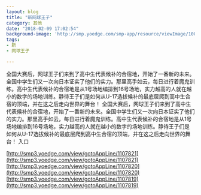 ```yaml
---
layout: blog
title: "新网球王子"
category: 其他
date: "2018-02-09 17:02:54"
background-image: 'http://smp.yoedge.com/smp-app/resource/viewImage/1000523appline.png'
tags:
- 新
- 网球王子

---
```

全国大赛后，网球王子们来到了高中生代表候补的合宿地，开始了一番新的未来。全国中学生们又一次向日本证实了他们的实力。那里高手如云，每日进行着魔鬼训练。高中生代表候补的合宿地是从1号场地编排到16号场地，实力越高的人就在越小的数字的场地训练。静待王子们是如何从U-17选拔候补的最底层爬到高中生合宿的顶端，并在这之后走向世界的舞台！
全国大赛后，网球王子们来到了高中生代表候补的合宿地，开始了一番新的未来。全国中学生们又一次向日本证实了他们的实力。那里高手如云，每日进行着魔鬼训练。高中生代表候补的合宿地是从1号场地编排到16号场地，实力越高的人就在越小的数字的场地训练。静待王子们是如何从U-17选拔候补的最底层爬到高中生合宿的顶端，并在这之后走向世界的舞台！
入口

[http://smp3.yoedge.com/view/gotoAppLine/1107821](http://smp3.yoedge.com/view/gotoAppLine/1107821)
[http://smp3.yoedge.com/view/gotoAppLine/1107820](http://smp3.yoedge.com/view/gotoAppLine/1107820)
[http://smp3.yoedge.com/view/gotoAppLine/1107819](http://smp3.yoedge.com/view/gotoAppLine/1107819)

        
